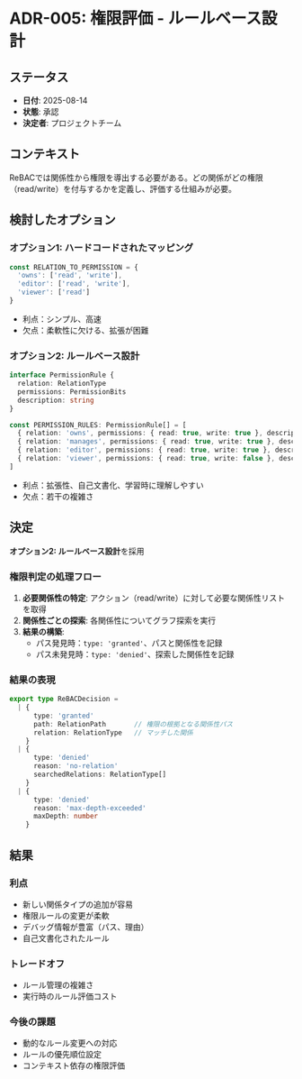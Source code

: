 # ADR-005: 権限評価 - ルールベース設計

## ステータス
- **日付**: 2025-08-14
- **状態**: 承認
- **決定者**: プロジェクトチーム

## コンテキスト

ReBACでは関係性から権限を導出する必要がある。どの関係がどの権限（read/write）を付与するかを定義し、評価する仕組みが必要。

## 検討したオプション

### オプション1: ハードコードされたマッピング
```typescript
const RELATION_TO_PERMISSION = {
  'owns': ['read', 'write'],
  'editor': ['read', 'write'],
  'viewer': ['read']
}
```
- 利点：シンプル、高速
- 欠点：柔軟性に欠ける、拡張が困難

### オプション2: ルールベース設計
```typescript
interface PermissionRule {
  relation: RelationType
  permissions: PermissionBits
  description: string
}

const PERMISSION_RULES: PermissionRule[] = [
  { relation: 'owns', permissions: { read: true, write: true }, description: '所有者は全権限' },
  { relation: 'manages', permissions: { read: true, write: true }, description: '管理者は全権限' },
  { relation: 'editor', permissions: { read: true, write: true }, description: '編集者は読み書き可能' },
  { relation: 'viewer', permissions: { read: true, write: false }, description: '閲覧者は読み取りのみ' }
]
```
- 利点：拡張性、自己文書化、学習時に理解しやすい
- 欠点：若干の複雑さ

## 決定

**オプション2: ルールベース設計**を採用

### 権限判定の処理フロー

1. **必要関係性の特定**: アクション（read/write）に対して必要な関係性リストを取得
2. **関係性ごとの探索**: 各関係性についてグラフ探索を実行
3. **結果の構築**: 
   - パス発見時：`type: 'granted'`、パスと関係性を記録
   - パス未発見時：`type: 'denied'`、探索した関係性を記録

### 結果の表現

```typescript
export type ReBACDecision = 
  | { 
      type: 'granted'
      path: RelationPath       // 権限の根拠となる関係性パス
      relation: RelationType   // マッチした関係
    }
  | { 
      type: 'denied'
      reason: 'no-relation'
      searchedRelations: RelationType[]
    }
  | {
      type: 'denied'
      reason: 'max-depth-exceeded'
      maxDepth: number
    }
```

## 結果

### 利点
- 新しい関係タイプの追加が容易
- 権限ルールの変更が柔軟
- デバッグ情報が豊富（パス、理由）
- 自己文書化されたルール

### トレードオフ
- ルール管理の複雑さ
- 実行時のルール評価コスト

### 今後の課題
- 動的なルール変更への対応
- ルールの優先順位設定
- コンテキスト依存の権限評価